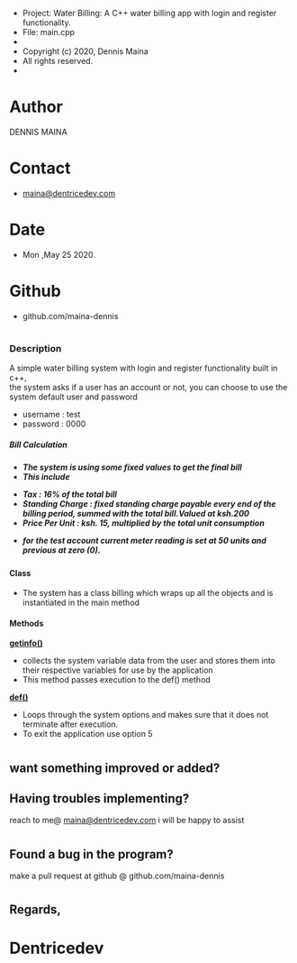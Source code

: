  * Project:  Water Billing: A C++ water billing app with login and register functionality.
 * File:     main.cpp
 *
 * Copyright (c) 2020, Dennis Maina
 * All rights reserved.
 *
# Author 
 DENNIS MAINA
# Contact
* maina@dentricedev.com
# Date 
* Mon ,May 25 2020
# Github 
* github.com/maina-dennis
# 
<h3>Description</h3>
<p>A simple water billing system with login and register functionality built in c++,<br>
the system asks if a user has an account or not, you can choose to use the system default user and password</p> <ul><li>username : test </li><li>password : 0000</li></ul>
<h5>Bill Calculation<h5>

* The system is using some fixed values to get the final bill
* This include 
<ul>
<li>Tax : 16% of the total bill</li>
<li>Standing Charge : fixed standing charge payable every end of the billing period, summed with the total bill.Valued at ksh.200</li>
<li>Price Per Unit : ksh. 15, multiplied by the total unit consumption</li>
</ul>

* for the test account current meter reading is set at 50 units and previous at zero (0).
<h4>Class </h4>

* The system has a class billing which wraps up all the objects and is instantiated in the main method
<h4>Methods</h4>
<b><u>getinfo()</u></b>

* collects the system variable data from the user and stores them into their respective variables for use by the application
* This method passes execution to the def() method

<b><u>def()</u></b>

* Loops through the system options and makes sure that it does not terminate after execution.
* To exit the application use option 5

# 
## want something improved or added?
## Having troubles implementing?
 reach to me@ maina@dentricedev.com
 i will be happy to assist 
# 
## Found a bug in the program?
 make a pull request at github @ github.com/maina-dennis
# 
## Regards,
# Dentricedev
